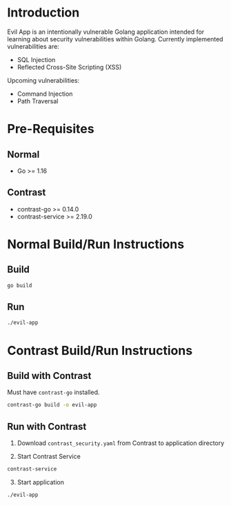 # Introduction
Evil App is an intentionally vulnerable Golang application intended for learning about security vulnerabilities within Golang. Currently implemented vulnerabilities are:
* SQL Injection
* Reflected Cross-Site Scripting (XSS)

Upcoming vulnerabilities:
* Command Injection 
* Path Traversal

# Pre-Requisites
## Normal
* Go >= 1.16

## Contrast
* contrast-go >= 0.14.0
* contrast-service >= 2.19.0

# Normal Build/Run Instructions
## Build
```bash
go build
```

## Run
```bash
./evil-app
```

# Contrast Build/Run Instructions
## Build with Contrast
Must have `contrast-go` installed.
```bash
contrast-go build -o evil-app
```

## Run with Contrast
1. Download `contrast_security.yaml` from Contrast to application directory

2. Start Contrast Service
```bash
contrast-service
```

3. Start application
```bash
./evil-app
```
